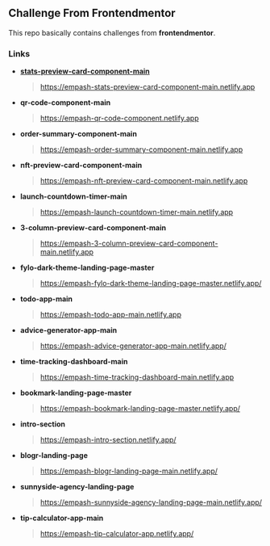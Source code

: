 ## Challenge From Frontendmentor

This repo basically contains challenges from **frontendmentor**.

### Links

- **[stats-preview-card-component-main](https://github.com/EmpAsh938/frontendmentor/tree/main/stats-preview-card-component-main)** 
  > https://empash-stats-preview-card-component-main.netlify.app
- **qr-code-component-main** 
  > https://empash-qr-code-component.netlify.app
- **order-summary-component-main** 
  > https://empash-order-summary-component-main.netlify.app
- **nft-preview-card-component-main** 
  > https://empash-nft-preview-card-component-main.netlify.app
- **launch-countdown-timer-main** 
  > https://empash-launch-countdown-timer-main.netlify.app
- **3-column-preview-card-component-main** 
  > https://empash-3-column-preview-card-component-main.netlify.app
- **fylo-dark-theme-landing-page-master** 
  > https://empash-fylo-dark-theme-landing-page-master.netlify.app/
- **todo-app-main** 
  > https://empash-todo-app-main.netlify.app
- **advice-generator-app-main** 
  > https://empash-advice-generator-app-main.netlify.app/
- **time-tracking-dashboard-main** 
  > https://empash-time-tracking-dashboard-main.netlify.app
- **bookmark-landing-page-master** 
  > https://empash-bookmark-landing-page-master.netlify.app/
- **intro-section** 
  > https://empash-intro-section.netlify.app/
- **blogr-landing-page** 
  > https://empash-blogr-landing-page-main.netlify.app/
- **sunnyside-agency-landing-page** 
  > https://empash-sunnyside-agency-landing-page-main.netlify.app/
- **tip-calculator-app-main** 
  > https://empash-tip-calculator-app.netlify.app/
